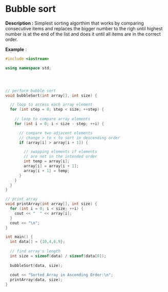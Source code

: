 # Bubble sort

**Description :** Simplest sorting algorthim that works by comparing consecutive items and replaces the bigger number to the righ until highest number is at the end of the list and does it until all items are in the correct order.

**Example** :
```cpp
#include <iostream>

using namespace std;




// perform bubble sort
void bubbleSort(int array[], int size) {

  // loop to access each array element
  for (int step = 0; step < size; ++step) {
      
    // loop to compare array elements
    for (int i = 0; i < size - step; ++i) {

      // compare two adjacent elements
      // change > to < to sort in descending order
      if (array[i] > array[i + 1]) {

        // swapping elements if elements
        // are not in the intended order
        int temp = array[i];
        array[i] = array[i + 1];
        array[i + 1] = temp;
      }
    }
  }
}

// print array
void printArray(int array[], int size) {
  for (int i = 0; i < size; ++i) {
    cout << "  " << array[i];
  }
  cout << "\n";
}

int main() {
  int data[] = {10,4,6,9};
  
  // find array's length
  int size = sizeof(data) / sizeof(data[0]);
  
  bubbleSort(data, size);
  
  cout << "Sorted Array in Ascending Order:\n";  
  printArray(data, size);
}
```

